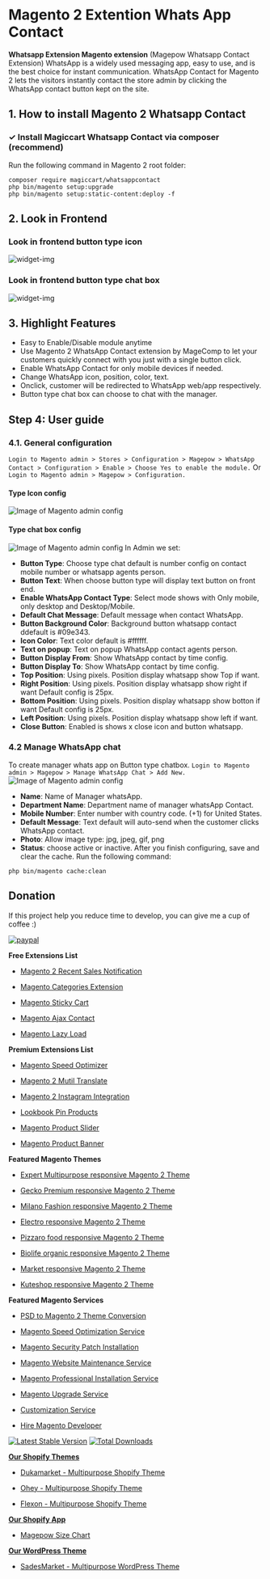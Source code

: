 # Magento 2 Extention Whats App Contact
**Whatsapp Extension Magento extension** (Magepow Whatsapp Contact Extension) WhatsApp is a widely used messaging app, easy to use, and is the best choice for instant communication. WhatsApp Contact for Magento 2 lets the visitors instantly contact the store admin by clicking the WhatsApp contact button kept on the site.
## 1. How to install Magento 2 Whatsapp Contact
### ✓ Install Magiccart Whatsapp Contact via composer (recommend)
Run the following command in Magento 2 root folder:

```
composer require magiccart/whatsappcontact
php bin/magento setup:upgrade
php bin/magento setup:static-content:deploy -f
```

## 2. Look in Frontend
### Look in frontend button type icon
![widget-img](https://github.com/magepow/magento-2-whats-app-contact/blob/master/media/frontend_button_type_icon.png)
### Look in frontend button type chat box
![widget-img](https://github.com/magepow/magento-2-whats-app-contact/blob/master/media/frontend_button_type_chatbox.png)
## 3. Highlight Features
- Easy to Enable/Disable module anytime
- Use Magento 2 WhatsApp Contact extension by MageComp to let your customers quickly connect with you just with a single button click.
- Enable WhatsApp Contact for only mobile devices if needed.
- Change WhatsApp icon, position, color, text.
- Onclick, customer will be redirected to WhatsApp web/app respectively.
- Button type chat box can choose to chat with the manager. 
## Step 4: User guide
  ### 4.1. General configuration

  `Login to Magento admin > Stores > Configuration > Magepow > WhatsApp Contact > Configuration > Enable > Choose Yes to enable the module.`
  Or `Login to Magento admin > Magepow > Configuration.`
  #### Type Icon config
  ![Image of Magento admin config](https://github.com/magepow/magento-2-whats-app-contact/blob/master/media/backend_config.png)
  #### Type chat box config
  ![Image of Magento admin config](https://github.com/magepow/magento-2-whats-app-contact/blob/master/media/backend_config_chatbox.png)
   In Admin we set: 
   * **Button Type**: Choose type chat default is number config on contact mobile number or whatsapp agents person.
   * **Button Text**: When choose button type will display text button on front end.
   * **Enable WhatsApp Contact Type**: Select mode shows with Only mobile, only desktop and Desktop/Mobile.
   * **Default Chat Message**: Default message when contact WhatsApp.
   * **Button Background Color**: Background button whatsapp contact ddefault is #09e343.
   * **Icon Color**: Text color default is #ffffff.
   * **Text on popup**: Text on popup WhatsApp contact agents person.
   * **Button Display From**: Show WhatsApp contact by time config.
   * **Button Display To**: Show WhatsApp contact by time config.
   * **Top Position**: Using pixels. Position display whatsapp show Top if want.
   * **Right Position**: Using pixels. Position display whatsapp show right if want Default config is 25px.
   * **Bottom Position**: Using pixels. Position display whatsapp show botton if want Default config is 25px.
   * **Left Position**: Using pixels. Position display whatsapp show left if want.
   * **Close Button**: Enabled is shows x close icon and button whatsapp.
   ### 4.2 Manage WhatsApp chat
   To create manager whats app on Button type chatbox.
   `Login to Magento admin > Magepow > Manage WhatsApp Chat > Add New.`
   ![Image of Magento admin config](https://github.com/magepow/magento-2-whats-app-contact/blob/master/media/form_manager.png)
   * **Name**: Name of Manager whatsApp.
   * **Department Name**: Department name of manager whatsApp Contact.
   * **Mobile Number**: Enter number with country code. (+1) for United States.
   * **Default Message**: Text default will auto-send when the customer clicks WhatsApp contact.
   * **Photo**: Allow image type: jpg, jpeg, gif, png
   * **Status**: choose active or inactive.
   After you finish configuring, save and clear the cache.
   Run the following command:
   
   ```
   php bin/magento cache:clean
   ```
## Donation

If this project help you reduce time to develop, you can give me a cup of coffee :) 

[![paypal](https://www.paypalobjects.com/en_US/i/btn/btn_donateCC_LG.gif)](https://www.paypal.com/paypalme/alopay)


**Free Extensions List**

* [Magento 2 Recent Sales Notification](https://magepow.com/magento-2-recent-sales-notification.html)

* [Magento Categories Extension](https://magepow.com/magento-categories-extension.html)

* [Magento Sticky Cart](https://magepow.com/magento-sticky-cart.html)

* [Magento Ajax Contact](https://magepow.com/magento-ajax-contact-form.html)

* [Magento Lazy Load](https://magepow.com/magento-lazy-load.html)


**Premium Extensions List**

* [Magento Speed Optimizer](https://magepow.com/magento-speed-optimizer.html)

* [Magento 2 Mutil Translate](https://magepow.com/magento-multi-translate.html)

* [Magento 2 Instagram Integration](https://magepow.com/magento-2-instagram.html)

* [Lookbook Pin Products](https://magepow.com/lookbook-pin-products.html)

* [Magento Product Slider](https://magepow.com/magento-product-slider.html)

* [Magento Product Banner](https://magepow.com/magento-banner-slider.html)


**Featured Magento Themes**

* [Expert Multipurpose responsive Magento 2 Theme](https://1.envato.market/c/1314680/275988/4415?u=https://themeforest.net/item/expert-premium-responsive-magento-2-and-1-support-rtl-magento-2-/21667789)

* [Gecko Premium responsive Magento 2 Theme](https://1.envato.market/c/1314680/275988/4415?u=https://themeforest.net/item/gecko-responsive-magento-2-theme-rtl-supported/24677410)

* [Milano Fashion responsive Magento 2 Theme](https://1.envato.market/c/1314680/275988/4415?u=https://themeforest.net/item/milano-fashion-responsive-magento-1-2-theme/12141971)

* [Electro responsive Magento 2 Theme](https://1.envato.market/c/1314680/275988/4415?u=https://themeforest.net/item/electro-responsive-magento-1-2-theme/17042067)

* [Pizzaro food responsive Magento 2 Theme](https://1.envato.market/c/1314680/275988/4415?u=https://themeforest.net/item/pizzaro-food-responsive-magento-1-2-theme/19438157)

* [Biolife organic responsive Magento 2 Theme](https://1.envato.market/c/1314680/275988/4415?u=https://themeforest.net/item/biolife-organic-food-magento-2-theme-rtl-supported/25712510)

* [Market responsive Magento 2 Theme](https://1.envato.market/c/1314680/275988/4415?u=https://themeforest.net/item/market-responsive-magento-2-theme/22997928)

* [Kuteshop responsive Magento 2 Theme](https://1.envato.market/c/1314680/275988/4415?u=https://themeforest.net/item/kuteshop-multipurpose-responsive-magento-1-2-theme/12985435)


**Featured Magento Services**

* [PSD to Magento 2 Theme Conversion](https://magepow.com/psd-to-magento-theme-conversion.html)

* [Magento Speed Optimization Service](https://magepow.com/magento-speed-optimization-service.html)

* [Magento Security Patch Installation](https://magepow.com/magento-security-patch-installation.html)

* [Magento Website Maintenance Service](https://magepow.com/website-maintenance-service.html)

* [Magento Professional Installation Service](https://magepow.com/professional-installation-service.html)

* [Magento Upgrade Service](https://magepow.com/magento-upgrade-service.html)

* [Customization Service](https://magepow.com/customization-service.html)

* [Hire Magento Developer](https://magepow.com/hire-magento-developer.html)


[![Latest Stable Version](https://poser.pugx.org/magepow/whatsappcontact/v/stable)](https://packagist.org/packages/magepow/whatsappcontact)
[![Total Downloads](https://poser.pugx.org/magepow/whatsappcontact/downloads)](https://packagist.org/packages/magepow/whatsappcontact)

**[Our Shopify Themes](https://themeforest.net/user/alotheme)**

* [Dukamarket - Multipurpose Shopify Theme](https://1.envato.market/c/1314680/275988/4415?u=https://themeforest.net/item/dukamarket-multipurpose-shopify-theme/36158349)

* [Ohey - Multipurpose Shopify Theme](https://1.envato.market/c/1314680/275988/4415?u=https://themeforest.net/item/ohey-multipurpose-shopify-theme/34624195)

* [Flexon - Multipurpose Shopify Theme](https://1.envato.market/c/1314680/275988/4415?u=https://themeforest.net/item/flexon-multipurpose-shopify-theme/33461048)

**[Our Shopify App](https://apps.shopify.com/partners/maggicart)**

* [Magepow Size Chart](https://apps.shopify.com/magepow-size-chart)

**[Our WordPress Theme](https://themeforest.net/user/alotheme/portfolio)**

* [SadesMarket - Multipurpose WordPress Theme](https://1.envato.market/c/1314680/275988/4415?u=https://themeforest.net/item/sadesmarket-multipurpose-wordpress-theme/35369933)